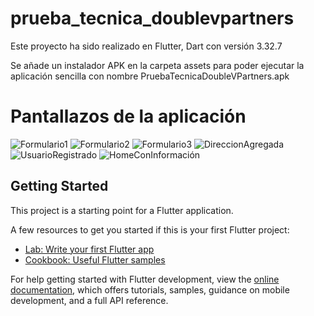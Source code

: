 # prueba_tecnica_doublevpartners

Este proyecto ha sido realizado en Flutter, Dart con versión 3.32.7

Se añade un instalador APK en la carpeta assets para poder ejecutar la aplicación sencilla con nombre PruebaTecnicaDoubleVPartners.apk

# Pantallazos de la aplicación
![Formulario1](assets/Formulario1.png)
![Formulario2](assets/Formulario2.png)
![Formulario3](assets/Formulario3.png)
![DireccionAgregada](assets/DireccionAgregada.png)
![UsuarioRegistrado](assets/UsuarioRegistrado.png)
![HomeConInformación](assets/HomeConInformación.png)

## Getting Started

This project is a starting point for a Flutter application.

A few resources to get you started if this is your first Flutter project:

- [Lab: Write your first Flutter app](https://docs.flutter.dev/get-started/codelab)
- [Cookbook: Useful Flutter samples](https://docs.flutter.dev/cookbook)

For help getting started with Flutter development, view the
[online documentation](https://docs.flutter.dev/), which offers tutorials,
samples, guidance on mobile development, and a full API reference.
